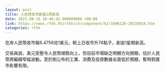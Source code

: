 ```yaml
---
layout: post
title: 人民幣收市創逾1周新高
date: 2021-08-16 16:46:42.000000000 +08:00
link: https://news.rthk.hk/rthk/ch/component/k2/1606126-20210816.htm
categories: rthk
---
```


在岸人民幣收市報6.4756兌1美元，較上日收市升74點子，創逾1星期新高。

交易員說，美元受壓令人民幣順勢向上，但目前市場缺乏明顯方向預期，估計人民幣將繼續窄幅波動。至於剛公布的工業、消費及投資數據全面低於預期，暫時對匯市影響有限。

